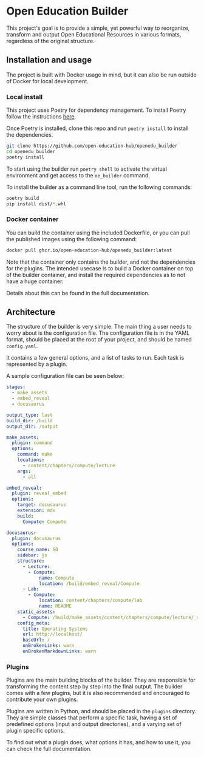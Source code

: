 # Open Education Builder

This project's goal is to provide a simple, yet powerful way to reorganize, transform and output 
Open Educational Resources in various formats, regardless of the original structure.

## Installation and usage
The project is built with Docker usage in mind, but it can also be run outside of Docker for local
development.

### Local install
This project uses Poetry for dependency management. To install Poetry follow the instructions 
[here](https://python-poetry.org/docs/#installation).

Once Poetry is installed, clone this repo and run `poetry install` to install the dependencies.
```bash
git clone https://github.com/open-education-hub/openedu_builder
cd openedu_builder
poetry install
```
To start using the builder run `poetry shell` to activate the virtual environment and get access to 
the `oe_builder` command.

To install the builder as a command line tool, run the following commands:
```bash
poetry build
pip install dist/*.whl
```

### Docker container
You can build the container using the included Dockerfile, or you can pull the published images
using the following command:
```bash
docker pull ghcr.io/open-education-hub/openedu_builder:latest
```

Note that the container only contains the builder, and not the dependencies for the plugins. The
intended usecase is to build a Docker container on top of the builder container, and install the
required dependencies as to not have a huge container.

Details about this can be found in the full documentation.

## Architecture
The structure of the builder is very simple. The main thing a user needs to worry about is the
configuration file. The configuration file is in the YAML format, should be placed at the root of
your project, and should be named `config.yaml`.

It contains a few general options, and a list of tasks to run. Each task is represented by a plugin.

A sample configuration file can be seen below:

```yaml
stages:
  - make_assets
  - embed_reveal
  - docusaurus

output_type: last
build_dir: /build
output_dir: /output

make_assets:
  plugin: command
  options:
    command: make
    locations:
      - content/chapters/compute/lecture
    args:
      - all

embed_reveal:
  plugin: reveal_embed
  options:
    target: docusaurus
    extension: mdx
    build:
      Compute: Compute

docusaurus:
  plugin: docusaurus
  options:
    course_name: SO
    sidebar: js
    structure:
      - Lecture:
        - Compute:
            name: Compute
            location: /build/embed_reveal/Compute
      - Lab:
        - Compute:
            location: content/chapters/compute/lab
            name: README
    static_assets:
      - Compute: /build/make_assets/content/chapters/compute/lecture/_site
    config_meta:
      title: Operating Systems
      url: http://localhost/
      baseUrl: /
      onBrokenLinks: warn
      onBrokenMarkdownLinks: warn
```

### Plugins
Plugins are the main building blocks of the builder. They are responsible for transforming the
content step by step into the final output. The builder comes with a few plugins, but it is also
recommended and encouraged to contribute your own plugins.

Plugins are written in Python, and should be placed in the `plugins` directory. They are simple 
classes that perform a specific task, having a set of predefined options (input and output 
directories), and a varying set of plugin specific options.

To find out what a plugin does, what options it has, and how to use it, you can check the full
documentation.
